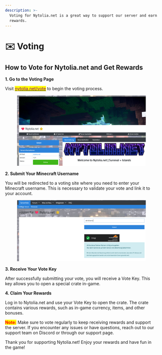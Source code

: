 ```yaml
---
description: >-
  Voting for Nytolia.net is a great way to support our server and earn exciting
  rewards.
---
```


# ✉️ Voting

## How to Vote for Nytolia.net and Get Rewards

**1. Go to the Voting Page**

Visit [<mark style="color:purple;">nytolia.net/vote</mark>](https://www.nytolia.net/vote) to begin the voting process.

<figure><img src="../.gitbook/assets/grafik.png" alt=""><figcaption></figcaption></figure>

**2. Submit Your Minecraft Username**

You will be redirected to a voting site where you need to enter your Minecraft username. This is necessary to validate your vote and link it to your account.

<figure><img src="../.gitbook/assets/grafik (1).png" alt=""><figcaption></figcaption></figure>



**3. Receive Your Vote Key**

After successfully submitting your vote, you will receive a Vote Key. This key allows you to open a special crate in-game.

**4. Claim Your Rewards**

Log in to Nytolia.net and use your Vote Key to open the crate. The crate contains various rewards, such as in-game currency, items, and other bonuses.



<mark style="color:red;">**Note:**</mark> Make sure to vote regularly to keep receiving rewards and support the server. If you encounter any issues or have questions, reach out to our support team on Discord or through our support page.

Thank you for supporting Nytolia.net! Enjoy your rewards and have fun in the game!
